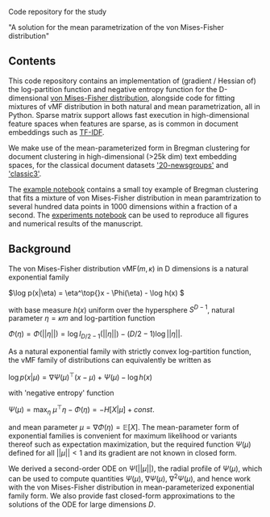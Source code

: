 Code repository for the study

"A solution for the mean parametrization of the von Mises-Fisher distribution"

## Contents

This code repository contains an implementation of (gradient / Hessian of) the log-partition function and negative entropy function for the D-dimensional [von Mises-Fisher distribution](https://en.wikipedia.org/wiki/Von_Mises%E2%80%93Fisher_distribution), alongside code for fitting mixtures of vMF distribution in both natural and mean parametrization, all in Python. Sparse matrix support allows fast execution in high-dimensional feature spaces when features are sparse, as is common in document embeddings such as [TF-IDF](https://en.wikipedia.org/wiki/Tf%E2%80%93idf).   

We make use of the mean-parameterized form in Bregman clustering for document clustering in high-dimensional (>25k dim) text embedding spaces, for the classical document datasets ['20-newsgroups'](https://scikit-learn.org/0.19/datasets/twenty_newsgroups.html) and ['classic3'](http://ir.dcs.gla.ac.uk/resources/test_collections/).

The [example notebook](https://github.com/vmf-negentropy/vmf-negentropy/blob/master/example_bregman_clustering.ipynb) contains a small toy example of Bregman clustering that fits a mixture of von Mises-Fisher distribution in mean paramtrization to several hundred data points in $1000$ dimensions within a fraction of a second. 
The [experiments notebook](https://github.com/vmf-negentropy/vmf-negentropy/blob/master/experiments.ipynb) can be used to reproduce all figures and numerical results of the manuscript.


## Background

The von Mises-Fisher distribution vMF($m, \kappa)$ in D dimensions is a natural exponential family 

$\log p(x|\eta) = \eta^\top{}x - \Phi(\eta) - \log h(x) $

with base measure $h(x)$ uniform over the hypersphere $S^{D-1}$, natural parameter $\eta = \kappa m$ and log-partition function

$\Phi(\eta) = \Phi(||\eta||) = \log I_{D/2−1}(||\eta||) − (D/2 − 1) \log ||\eta||.$

As a natural exponential family with strictly convex log-partition function, the vMF family of distributions can equivalently be written as 

$\log p(x|\mu) = \nabla{}\Psi(\mu)^\top{}(x - \mu) + \Psi(\mu) - \log h(x)$

with 'negative entropy' function 

$\Psi(\mu) = \max_\eta \ \mu^\top\eta - \Phi(\eta) = - H[X|\mu] + const.$ 

and mean parameter $\mu = \nabla\Phi(\eta) = \mathbb{E}[X]$. 
The mean-parameter form of exponential families is convenient for maximum likelihood or variants thereof such as expectation maximization, but the required function $\Psi(\mu)$ defined for all $||\mu|| < 1$ and its gradient are not known in closed form.

We derived a second-order ODE on $\Psi(||\mu||)$, the radial profile of $\Psi(\mu)$, which can be used to compute quantities $\Psi(\mu)$, $\nabla\Psi(\mu)$, $\nabla^2\Psi(\mu)$, and hence work with the von Mises-Fisher distribution in mean-parameterized exponential family form. We also provide fast closed-form approximations to the solutions of the ODE for large dimensions $D$.  
